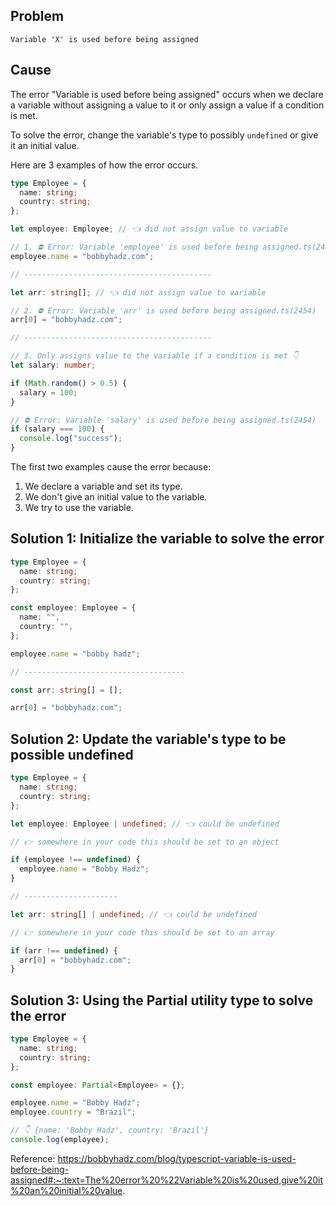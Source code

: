 ## Problem

`Variable 'X' is used before being assigned`

## Cause

The error "Variable is used before being assigned" occurs when we declare a variable without assigning a value to it or only assign a value if a condition is met.

To solve the error, change the variable's type to possibly `undefined` or give it an initial value.

Here are 3 examples of how the error occurs.

```ts
type Employee = {
  name: string;
  country: string;
};

let employee: Employee; // 👈️ did not assign value to variable

// 1. ⛔️ Error: Variable 'employee' is used before being assigned.ts(2454)
employee.name = "bobbyhadz.com";

// ------------------------------------------

let arr: string[]; // 👈️ did not assign value to variable

// 2. ⛔️ Error: Variable 'arr' is used before being assigned.ts(2454)
arr[0] = "bobbyhadz.com";

// ------------------------------------------

// 3. Only assigns value to the variable if a condition is met 👇️
let salary: number;

if (Math.random() > 0.5) {
  salary = 100;
}

// ⛔️ Error: Variable 'salary' is used before being assigned.ts(2454)
if (salary === 100) {
  console.log("success");
}
```

The first two examples cause the error because:

1. We declare a variable and set its type.
2. We don't give an initial value to the variable.
3. We try to use the variable.

## Solution 1: Initialize the variable to solve the error

```ts
type Employee = {
  name: string;
  country: string;
};

const employee: Employee = {
  name: "",
  country: "",
};

employee.name = "bobby hadz";

// ------------------------------------

const arr: string[] = [];

arr[0] = "bobbyhadz.com";
```

## Solution 2: Update the variable's type to be possible undefined

```ts
type Employee = {
  name: string;
  country: string;
};

let employee: Employee | undefined; // 👈️ could be undefined

// 👉️ somewhere in your code this should be set to an object

if (employee !== undefined) {
  employee.name = "Bobby Hadz";
}

// ---------------------

let arr: string[] | undefined; // 👈️ could be undefined

// 👉️ somewhere in your code this should be set to an array

if (arr !== undefined) {
  arr[0] = "bobbyhadz.com";
}
```

## Solution 3: Using the Partial utility type to solve the error

```ts
type Employee = {
  name: string;
  country: string;
};

const employee: Partial<Employee> = {};

employee.name = "Bobby Hadz";
employee.country = "Brazil";

// 👇️ {name: 'Bobby Hadz', country: 'Brazil'}
console.log(employee);
```

Reference: https://bobbyhadz.com/blog/typescript-variable-is-used-before-being-assigned#:~:text=The%20error%20%22Variable%20is%20used,give%20it%20an%20initial%20value.
